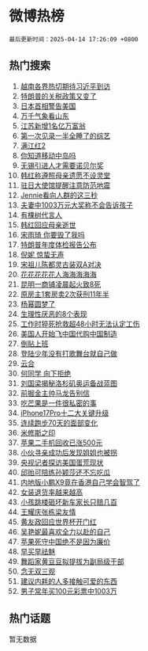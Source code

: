 # 微博热榜

`最后更新时间：2025-04-14 17:26:09 +0800`

## 热门搜索

1. [越南各界热切期待习近平到访](https://m.weibo.cn/search?containerid=100103type%3D1%26t%3D10%26q%3D%23%E8%B6%8A%E5%8D%97%E5%90%84%E7%95%8C%E7%83%AD%E5%88%87%E6%9C%9F%E5%BE%85%E4%B9%A0%E8%BF%91%E5%B9%B3%E5%88%B0%E8%AE%BF%23&stream_entry_id=51&isnewpage=1&extparam=seat%3D1%26filter_type%3Drealtimehot%26stream_entry_id%3D51%26c_type%3D51%26cate%3D10103%26q%3D%2523%25E8%25B6%258A%25E5%258D%2597%25E5%2590%2584%25E7%2595%258C%25E7%2583%25AD%25E5%2588%2587%25E6%259C%259F%25E5%25BE%2585%25E4%25B9%25A0%25E8%25BF%2591%25E5%25B9%25B3%25E5%2588%25B0%25E8%25AE%25BF%2523%26pos%3D0%26dgr%3D0%26display_time%3D1744622768%26pre_seqid%3D174462276831003242886155)
1. [特朗普的关税政策又变了](https://m.weibo.cn/search?containerid=100103type%3D1%26t%3D10%26q%3D%23%E7%89%B9%E6%9C%97%E6%99%AE%E7%9A%84%E5%85%B3%E7%A8%8E%E6%94%BF%E7%AD%96%E5%8F%88%E5%8F%98%E4%BA%86%23&stream_entry_id=31&isnewpage=1&extparam=seat%3D1%26stream_entry_id%3D31%26flag%3D2%26band_rank%3D1%26filter_type%3Drealtimehot%26lcate%3D5001%26c_type%3D31%26realpos%3D1%26cate%3D5001%26pos%3D0%26q%3D%2523%25E7%2589%25B9%25E6%259C%2597%25E6%2599%25AE%25E7%259A%2584%25E5%2585%25B3%25E7%25A8%258E%25E6%2594%25BF%25E7%25AD%2596%25E5%258F%2588%25E5%258F%2598%25E4%25BA%2586%2523%26dgr%3D0%26display_time%3D1744622768%26pre_seqid%3D174462276831003242886155)
1. [日本首相警告美国](https://m.weibo.cn/search?containerid=100103type%3D1%26t%3D10%26q%3D%23%E6%97%A5%E6%9C%AC%E9%A6%96%E7%9B%B8%E8%AD%A6%E5%91%8A%E7%BE%8E%E5%9B%BD%23&stream_entry_id=31&isnewpage=1&extparam=seat%3D1%26stream_entry_id%3D31%26flag%3D1%26band_rank%3D2%26filter_type%3Drealtimehot%26lcate%3D5001%26c_type%3D31%26realpos%3D2%26cate%3D5001%26pos%3D1%26q%3D%2523%25E6%2597%25A5%25E6%259C%25AC%25E9%25A6%2596%25E7%259B%25B8%25E8%25AD%25A6%25E5%2591%258A%25E7%25BE%258E%25E5%259B%25BD%2523%26dgr%3D0%26display_time%3D1744622768%26pre_seqid%3D174462276831003242886155)
1. [万千气象看山东](https://m.weibo.cn/search?containerid=100103type%3D1%26t%3D10%26q%3D%23%E4%B8%87%E5%8D%83%E6%B0%94%E8%B1%A1%E7%9C%8B%E5%B1%B1%E4%B8%9C%23&stream_entry_id=31&isnewpage=1&extparam=seat%3D1%26stream_entry_id%3D31%26flag%3D0%26band_rank%3D3%26filter_type%3Drealtimehot%26lcate%3D5001%26c_type%3D31%26realpos%3D3%26cate%3D5001%26pos%3D2%26q%3D%2523%25E4%25B8%2587%25E5%258D%2583%25E6%25B0%2594%25E8%25B1%25A1%25E7%259C%258B%25E5%25B1%25B1%25E4%25B8%259C%2523%26dgr%3D0%26display_time%3D1744622768%26pre_seqid%3D174462276831003242886155)
1. [江苏新增1名亿万富翁](https://m.weibo.cn/search?containerid=100103type%3D1%26t%3D10%26q%3D%23%E6%B1%9F%E8%8B%8F%E6%96%B0%E5%A2%9E1%E5%90%8D%E4%BA%BF%E4%B8%87%E5%AF%8C%E7%BF%81%23&stream_entry_id=31&isnewpage=1&extparam=seat%3D1%26stream_entry_id%3D31%26flag%3D1%26band_rank%3D4%26filter_type%3Drealtimehot%26lcate%3D5001%26c_type%3D31%26realpos%3D4%26cate%3D5001%26pos%3D3%26q%3D%2523%25E6%25B1%259F%25E8%258B%258F%25E6%2596%25B0%25E5%25A2%259E1%25E5%2590%258D%25E4%25BA%25BF%25E4%25B8%2587%25E5%25AF%258C%25E7%25BF%2581%2523%26dgr%3D0%26display_time%3D1744622768%26pre_seqid%3D174462276831003242886155)
1. [第一次见录一半全睡了的综艺](https://m.weibo.cn/search?containerid=100103type%3D1%26t%3D10%26q%3D%E7%AC%AC%E4%B8%80%E6%AC%A1%E8%A7%81%E5%BD%95%E4%B8%80%E5%8D%8A%E5%85%A8%E7%9D%A1%E4%BA%86%E7%9A%84%E7%BB%BC%E8%89%BA&stream_entry_id=31&isnewpage=1&extparam=seat%3D1%26stream_entry_id%3D31%26flag%3D1%26band_rank%3D5%26filter_type%3Drealtimehot%26lcate%3D5001%26c_type%3D31%26realpos%3D5%26cate%3D5001%26pos%3D4%26q%3D%25E7%25AC%25AC%25E4%25B8%2580%25E6%25AC%25A1%25E8%25A7%2581%25E5%25BD%2595%25E4%25B8%2580%25E5%258D%258A%25E5%2585%25A8%25E7%259D%25A1%25E4%25BA%2586%25E7%259A%2584%25E7%25BB%25BC%25E8%2589%25BA%26dgr%3D0%26display_time%3D1744622768%26pre_seqid%3D174462276831003242886155)
1. [满江红2](https://m.weibo.cn/search?containerid=100103type%3D1%26t%3D10%26q%3D%E6%BB%A1%E6%B1%9F%E7%BA%A22&stream_entry_id=31&isnewpage=1&extparam=seat%3D1%26stream_entry_id%3D31%26flag%3D1%26band_rank%3D6%26filter_type%3Drealtimehot%26lcate%3D5001%26c_type%3D31%26realpos%3D6%26cate%3D5001%26pos%3D5%26q%3D%25E6%25BB%25A1%25E6%25B1%259F%25E7%25BA%25A22%26dgr%3D0%26display_time%3D1744622768%26pre_seqid%3D174462276831003242886155)
1. [你知道移动中岛吗](https://m.weibo.cn/search?containerid=100103type%3D1%26t%3D10%26q%3D%23%E4%BD%A0%E7%9F%A5%E9%81%93%E7%A7%BB%E5%8A%A8%E4%B8%AD%E5%B2%9B%E5%90%97%23&stream_entry_id=31&isnewpage=1&extparam=seat%3D1%26adid%3D282502%26stream_entry_id%3D31%26band_rank%3D7%26filter_type%3Drealtimehot%26lcate%3D5001%26c_type%3D31%26is_ad_pos%3D1%26q%3D%2523%25E4%25BD%25A0%25E7%259F%25A5%25E9%2581%2593%25E7%25A7%25BB%25E5%258A%25A8%25E4%25B8%25AD%25E5%25B2%259B%25E5%2590%2597%2523%26pos%3D6%26cate%3D5001%26dgr%3D0%26display_time%3D1744622768%26pre_seqid%3D174462276831003242886155)
1. [无锡引进人才需要诺贝尔奖](https://m.weibo.cn/search?containerid=100103type%3D1%26t%3D10%26q%3D%23%E6%97%A0%E9%94%A1%E5%BC%95%E8%BF%9B%E4%BA%BA%E6%89%8D%E9%9C%80%E8%A6%81%E8%AF%BA%E8%B4%9D%E5%B0%94%E5%A5%96%23&stream_entry_id=31&isnewpage=1&extparam=seat%3D1%26stream_entry_id%3D31%26flag%3D1%26band_rank%3D7%26filter_type%3Drealtimehot%26lcate%3D5001%26c_type%3D31%26realpos%3D7%26cate%3D5001%26pos%3D7%26q%3D%2523%25E6%2597%25A0%25E9%2594%25A1%25E5%25BC%2595%25E8%25BF%259B%25E4%25BA%25BA%25E6%2589%258D%25E9%259C%2580%25E8%25A6%2581%25E8%25AF%25BA%25E8%25B4%259D%25E5%25B0%2594%25E5%25A5%2596%2523%26dgr%3D0%26display_time%3D1744622768%26pre_seqid%3D174462276831003242886155)
1. [韩红称遵照母亲遗愿不设灵堂](https://m.weibo.cn/search?containerid=100103type%3D1%26t%3D10%26q%3D%23%E9%9F%A9%E7%BA%A2%E7%A7%B0%E9%81%B5%E7%85%A7%E6%AF%8D%E4%BA%B2%E9%81%97%E6%84%BF%E4%B8%8D%E8%AE%BE%E7%81%B5%E5%A0%82%23&stream_entry_id=31&isnewpage=1&extparam=seat%3D1%26stream_entry_id%3D31%26flag%3D1%26band_rank%3D8%26filter_type%3Drealtimehot%26lcate%3D5001%26c_type%3D31%26realpos%3D8%26cate%3D5001%26pos%3D8%26q%3D%2523%25E9%259F%25A9%25E7%25BA%25A2%25E7%25A7%25B0%25E9%2581%25B5%25E7%2585%25A7%25E6%25AF%258D%25E4%25BA%25B2%25E9%2581%2597%25E6%2584%25BF%25E4%25B8%258D%25E8%25AE%25BE%25E7%2581%25B5%25E5%25A0%2582%2523%26dgr%3D0%26display_time%3D1744622768%26pre_seqid%3D174462276831003242886155)
1. [驻日大使馆提醒注意防范地震](https://m.weibo.cn/search?containerid=100103type%3D1%26t%3D10%26q%3D%23%E9%A9%BB%E6%97%A5%E5%A4%A7%E4%BD%BF%E9%A6%86%E6%8F%90%E9%86%92%E6%B3%A8%E6%84%8F%E9%98%B2%E8%8C%83%E5%9C%B0%E9%9C%87%23&stream_entry_id=31&isnewpage=1&extparam=seat%3D1%26stream_entry_id%3D31%26flag%3D0%26band_rank%3D9%26filter_type%3Drealtimehot%26lcate%3D5001%26c_type%3D31%26realpos%3D9%26cate%3D5001%26pos%3D9%26q%3D%2523%25E9%25A9%25BB%25E6%2597%25A5%25E5%25A4%25A7%25E4%25BD%25BF%25E9%25A6%2586%25E6%258F%2590%25E9%2586%2592%25E6%25B3%25A8%25E6%2584%258F%25E9%2598%25B2%25E8%258C%2583%25E5%259C%25B0%25E9%259C%2587%2523%26dgr%3D0%26display_time%3D1744622768%26pre_seqid%3D174462276831003242886155)
1. [Jennie看向人群的这三秒](https://m.weibo.cn/search?containerid=100103type%3D1%26t%3D10%26q%3DJennie%E7%9C%8B%E5%90%91%E4%BA%BA%E7%BE%A4%E7%9A%84%E8%BF%99%E4%B8%89%E7%A7%92&stream_entry_id=31&isnewpage=1&extparam=seat%3D1%26stream_entry_id%3D31%26flag%3D0%26band_rank%3D10%26filter_type%3Drealtimehot%26lcate%3D5001%26c_type%3D31%26realpos%3D10%26cate%3D5001%26pos%3D10%26q%3DJennie%25E7%259C%258B%25E5%2590%2591%25E4%25BA%25BA%25E7%25BE%25A4%25E7%259A%2584%25E8%25BF%2599%25E4%25B8%2589%25E7%25A7%2592%26dgr%3D0%26display_time%3D1744622768%26pre_seqid%3D174462276831003242886155)
1. [夫妻中1003万元大奖称不会告诉孩子](https://m.weibo.cn/search?containerid=100103type%3D1%26t%3D10%26q%3D%23%E5%A4%AB%E5%A6%BB%E4%B8%AD1003%E4%B8%87%E5%85%83%E5%A4%A7%E5%A5%96%E7%A7%B0%E4%B8%8D%E4%BC%9A%E5%91%8A%E8%AF%89%E5%AD%A9%E5%AD%90%23&stream_entry_id=31&isnewpage=1&extparam=seat%3D1%26stream_entry_id%3D31%26flag%3D1%26band_rank%3D11%26filter_type%3Drealtimehot%26lcate%3D5001%26c_type%3D31%26realpos%3D11%26cate%3D5001%26pos%3D11%26q%3D%2523%25E5%25A4%25AB%25E5%25A6%25BB%25E4%25B8%25AD1003%25E4%25B8%2587%25E5%2585%2583%25E5%25A4%25A7%25E5%25A5%2596%25E7%25A7%25B0%25E4%25B8%258D%25E4%25BC%259A%25E5%2591%258A%25E8%25AF%2589%25E5%25AD%25A9%25E5%25AD%2590%2523%26dgr%3D0%26display_time%3D1744622768%26pre_seqid%3D174462276831003242886155)
1. [有棵树代言人](https://m.weibo.cn/search?containerid=100103type%3D1%26t%3D10%26q%3D%E6%9C%89%E6%A3%B5%E6%A0%91%E4%BB%A3%E8%A8%80%E4%BA%BA&stream_entry_id=31&isnewpage=1&extparam=seat%3D1%26stream_entry_id%3D31%26flag%3D0%26band_rank%3D12%26filter_type%3Drealtimehot%26lcate%3D5001%26c_type%3D31%26realpos%3D12%26cate%3D5001%26pos%3D12%26q%3D%25E6%259C%2589%25E6%25A3%25B5%25E6%25A0%2591%25E4%25BB%25A3%25E8%25A8%2580%25E4%25BA%25BA%26dgr%3D0%26display_time%3D1744622768%26pre_seqid%3D174462276831003242886155)
1. [韩红回应母亲逝世](https://m.weibo.cn/search?containerid=100103type%3D1%26t%3D10%26q%3D%23%E9%9F%A9%E7%BA%A2%E5%9B%9E%E5%BA%94%E6%AF%8D%E4%BA%B2%E9%80%9D%E4%B8%96%23&stream_entry_id=31&isnewpage=1&extparam=seat%3D1%26stream_entry_id%3D31%26flag%3D1%26band_rank%3D13%26filter_type%3Drealtimehot%26lcate%3D5001%26c_type%3D31%26realpos%3D13%26cate%3D5001%26pos%3D13%26q%3D%2523%25E9%259F%25A9%25E7%25BA%25A2%25E5%259B%259E%25E5%25BA%2594%25E6%25AF%258D%25E4%25BA%25B2%25E9%2580%259D%25E4%25B8%2596%2523%26dgr%3D0%26display_time%3D1744622768%26pre_seqid%3D174462276831003242886155)
1. [宋雨琦 你要毁了我吗](https://m.weibo.cn/search?containerid=100103type%3D1%26t%3D10%26q%3D%E5%AE%8B%E9%9B%A8%E7%90%A6+%E4%BD%A0%E8%A6%81%E6%AF%81%E4%BA%86%E6%88%91%E5%90%97&stream_entry_id=31&isnewpage=1&extparam=seat%3D1%26stream_entry_id%3D31%26flag%3D0%26band_rank%3D14%26filter_type%3Drealtimehot%26lcate%3D5001%26c_type%3D31%26realpos%3D14%26cate%3D5001%26pos%3D14%26q%3D%25E5%25AE%258B%25E9%259B%25A8%25E7%2590%25A6%2520%25E4%25BD%25A0%25E8%25A6%2581%25E6%25AF%2581%25E4%25BA%2586%25E6%2588%2591%25E5%2590%2597%26dgr%3D0%26display_time%3D1744622768%26pre_seqid%3D174462276831003242886155)
1. [特朗普年度体检报告公布](https://m.weibo.cn/search?containerid=100103type%3D1%26t%3D10%26q%3D%23%E7%89%B9%E6%9C%97%E6%99%AE%E5%B9%B4%E5%BA%A6%E4%BD%93%E6%A3%80%E6%8A%A5%E5%91%8A%E5%85%AC%E5%B8%83%23&stream_entry_id=31&isnewpage=1&extparam=seat%3D1%26stream_entry_id%3D31%26flag%3D1%26band_rank%3D15%26filter_type%3Drealtimehot%26lcate%3D5001%26c_type%3D31%26realpos%3D15%26cate%3D5001%26pos%3D15%26q%3D%2523%25E7%2589%25B9%25E6%259C%2597%25E6%2599%25AE%25E5%25B9%25B4%25E5%25BA%25A6%25E4%25BD%2593%25E6%25A3%2580%25E6%258A%25A5%25E5%2591%258A%25E5%2585%25AC%25E5%25B8%2583%2523%26dgr%3D0%26display_time%3D1744622768%26pre_seqid%3D174462276831003242886155)
1. [倪妮 惊蛰无声](https://m.weibo.cn/search?containerid=100103type%3D1%26t%3D10%26q%3D%E5%80%AA%E5%A6%AE+%E6%83%8A%E8%9B%B0%E6%97%A0%E5%A3%B0&stream_entry_id=31&isnewpage=1&extparam=seat%3D1%26stream_entry_id%3D31%26flag%3D0%26band_rank%3D16%26filter_type%3Drealtimehot%26lcate%3D5001%26c_type%3D31%26realpos%3D16%26cate%3D5001%26pos%3D16%26q%3D%25E5%2580%25AA%25E5%25A6%25AE%2520%25E6%2583%258A%25E8%259B%25B0%25E6%2597%25A0%25E5%25A3%25B0%26dgr%3D0%26display_time%3D1744622768%26pre_seqid%3D174462276831003242886155)
1. [宋祖儿陈都灵古装双A对决](https://m.weibo.cn/search?containerid=100103type%3D1%26t%3D10%26q%3D%E5%AE%8B%E7%A5%96%E5%84%BF%E9%99%88%E9%83%BD%E7%81%B5%E5%8F%A4%E8%A3%85%E5%8F%8CA%E5%AF%B9%E5%86%B3&stream_entry_id=31&isnewpage=1&extparam=seat%3D1%26stream_entry_id%3D31%26flag%3D0%26band_rank%3D17%26filter_type%3Drealtimehot%26lcate%3D5001%26c_type%3D31%26realpos%3D17%26cate%3D5001%26pos%3D17%26q%3D%25E5%25AE%258B%25E7%25A5%2596%25E5%2584%25BF%25E9%2599%2588%25E9%2583%25BD%25E7%2581%25B5%25E5%258F%25A4%25E8%25A3%2585%25E5%258F%258CA%25E5%25AF%25B9%25E5%2586%25B3%26dgr%3D0%26display_time%3D1744622768%26pre_seqid%3D174462276831003242886155)
1. [花花花花花人海海海海海](https://m.weibo.cn/search?containerid=100103type%3D1%26t%3D10%26q%3D%23%E8%8A%B1%E8%8A%B1%E8%8A%B1%E8%8A%B1%E8%8A%B1%E4%BA%BA%E6%B5%B7%E6%B5%B7%E6%B5%B7%E6%B5%B7%E6%B5%B7%23&stream_entry_id=31&isnewpage=1&extparam=seat%3D1%26stream_entry_id%3D31%26flag%3D1%26band_rank%3D18%26filter_type%3Drealtimehot%26lcate%3D5001%26c_type%3D31%26realpos%3D18%26cate%3D5001%26pos%3D18%26q%3D%2523%25E8%258A%25B1%25E8%258A%25B1%25E8%258A%25B1%25E8%258A%25B1%25E8%258A%25B1%25E4%25BA%25BA%25E6%25B5%25B7%25E6%25B5%25B7%25E6%25B5%25B7%25E6%25B5%25B7%25E6%25B5%25B7%2523%26dgr%3D0%26display_time%3D1744622768%26pre_seqid%3D174462276831003242886155)
1. [昆明一商铺凌晨起火致8死](https://m.weibo.cn/search?containerid=100103type%3D1%26t%3D10%26q%3D%23%E6%98%86%E6%98%8E%E4%B8%80%E5%95%86%E9%93%BA%E5%87%8C%E6%99%A8%E8%B5%B7%E7%81%AB%E8%87%B48%E6%AD%BB%23&stream_entry_id=31&isnewpage=1&extparam=seat%3D1%26stream_entry_id%3D31%26flag%3D1%26band_rank%3D19%26filter_type%3Drealtimehot%26lcate%3D5001%26c_type%3D31%26realpos%3D19%26cate%3D5001%26pos%3D19%26q%3D%2523%25E6%2598%2586%25E6%2598%258E%25E4%25B8%2580%25E5%2595%2586%25E9%2593%25BA%25E5%2587%258C%25E6%2599%25A8%25E8%25B5%25B7%25E7%2581%25AB%25E8%2587%25B48%25E6%25AD%25BB%2523%26dgr%3D0%26display_time%3D1744622768%26pre_seqid%3D174462276831003242886155)
1. [原房主1套房卖2次获刑11年半](https://m.weibo.cn/search?containerid=100103type%3D1%26t%3D10%26q%3D%23%E5%8E%9F%E6%88%BF%E4%B8%BB1%E5%A5%97%E6%88%BF%E5%8D%962%E6%AC%A1%E8%8E%B7%E5%88%9111%E5%B9%B4%E5%8D%8A%23&stream_entry_id=31&isnewpage=1&extparam=seat%3D1%26stream_entry_id%3D31%26flag%3D1%26band_rank%3D20%26filter_type%3Drealtimehot%26lcate%3D5001%26c_type%3D31%26realpos%3D20%26cate%3D5001%26pos%3D20%26q%3D%2523%25E5%258E%259F%25E6%2588%25BF%25E4%25B8%25BB1%25E5%25A5%2597%25E6%2588%25BF%25E5%258D%25962%25E6%25AC%25A1%25E8%258E%25B7%25E5%2588%259111%25E5%25B9%25B4%25E5%258D%258A%2523%26dgr%3D0%26display_time%3D1744622768%26pre_seqid%3D174462276831003242886155)
1. [杨幂圆梦了](https://m.weibo.cn/search?containerid=100103type%3D1%26t%3D10%26q%3D%23%E6%9D%A8%E5%B9%82%E5%9C%86%E6%A2%A6%E4%BA%86%23&stream_entry_id=31&isnewpage=1&extparam=seat%3D1%26stream_entry_id%3D31%26flag%3D2%26band_rank%3D21%26filter_type%3Drealtimehot%26lcate%3D5001%26c_type%3D31%26realpos%3D21%26cate%3D5001%26pos%3D21%26q%3D%2523%25E6%259D%25A8%25E5%25B9%2582%25E5%259C%2586%25E6%25A2%25A6%25E4%25BA%2586%2523%26dgr%3D0%26display_time%3D1744622768%26pre_seqid%3D174462276831003242886155)
1. [生理性厌恶的8个表现](https://m.weibo.cn/search?containerid=100103type%3D1%26t%3D10%26q%3D%23%E7%94%9F%E7%90%86%E6%80%A7%E5%8E%8C%E6%81%B6%E7%9A%848%E4%B8%AA%E8%A1%A8%E7%8E%B0%23&stream_entry_id=31&isnewpage=1&extparam=seat%3D1%26stream_entry_id%3D31%26flag%3D1%26band_rank%3D22%26filter_type%3Drealtimehot%26lcate%3D5001%26c_type%3D31%26realpos%3D22%26cate%3D5001%26pos%3D22%26q%3D%2523%25E7%2594%259F%25E7%2590%2586%25E6%2580%25A7%25E5%258E%258C%25E6%2581%25B6%25E7%259A%25848%25E4%25B8%25AA%25E8%25A1%25A8%25E7%258E%25B0%2523%26dgr%3D0%26display_time%3D1744622768%26pre_seqid%3D174462276831003242886155)
1. [工作时猝死抢救超48小时无法认定工伤](https://m.weibo.cn/search?containerid=100103type%3D1%26t%3D10%26q%3D%23%E5%B7%A5%E4%BD%9C%E6%97%B6%E7%8C%9D%E6%AD%BB%E6%8A%A2%E6%95%91%E8%B6%8548%E5%B0%8F%E6%97%B6%E6%97%A0%E6%B3%95%E8%AE%A4%E5%AE%9A%E5%B7%A5%E4%BC%A4%23&stream_entry_id=31&isnewpage=1&extparam=seat%3D1%26stream_entry_id%3D31%26flag%3D0%26band_rank%3D23%26filter_type%3Drealtimehot%26lcate%3D5001%26c_type%3D31%26realpos%3D23%26cate%3D5001%26pos%3D23%26q%3D%2523%25E5%25B7%25A5%25E4%25BD%259C%25E6%2597%25B6%25E7%258C%259D%25E6%25AD%25BB%25E6%258A%25A2%25E6%2595%2591%25E8%25B6%258548%25E5%25B0%258F%25E6%2597%25B6%25E6%2597%25A0%25E6%25B3%2595%25E8%25AE%25A4%25E5%25AE%259A%25E5%25B7%25A5%25E4%25BC%25A4%2523%26dgr%3D0%26display_time%3D1744622768%26pre_seqid%3D174462276831003242886155)
1. [美国人开始飞中国代购中国制造](https://m.weibo.cn/search?containerid=100103type%3D1%26t%3D10%26q%3D%23%E7%BE%8E%E5%9B%BD%E4%BA%BA%E5%BC%80%E5%A7%8B%E9%A3%9E%E4%B8%AD%E5%9B%BD%E4%BB%A3%E8%B4%AD%E4%B8%AD%E5%9B%BD%E5%88%B6%E9%80%A0%23&stream_entry_id=31&isnewpage=1&extparam=seat%3D1%26stream_entry_id%3D31%26flag%3D0%26band_rank%3D24%26filter_type%3Drealtimehot%26lcate%3D5001%26c_type%3D31%26realpos%3D24%26cate%3D5001%26pos%3D24%26q%3D%2523%25E7%25BE%258E%25E5%259B%25BD%25E4%25BA%25BA%25E5%25BC%2580%25E5%25A7%258B%25E9%25A3%259E%25E4%25B8%25AD%25E5%259B%25BD%25E4%25BB%25A3%25E8%25B4%25AD%25E4%25B8%25AD%25E5%259B%25BD%25E5%2588%25B6%25E9%2580%25A0%2523%26dgr%3D0%26display_time%3D1744622768%26pre_seqid%3D174462276831003242886155)
1. [倒贴上班](https://m.weibo.cn/search?containerid=100103type%3D1%26t%3D10%26q%3D%E5%80%92%E8%B4%B4%E4%B8%8A%E7%8F%AD&stream_entry_id=31&isnewpage=1&extparam=seat%3D1%26stream_entry_id%3D31%26flag%3D0%26band_rank%3D25%26filter_type%3Drealtimehot%26lcate%3D5001%26c_type%3D31%26realpos%3D25%26cate%3D5001%26pos%3D25%26q%3D%25E5%2580%2592%25E8%25B4%25B4%25E4%25B8%258A%25E7%258F%25AD%26dgr%3D0%26display_time%3D1744622768%26pre_seqid%3D174462276831003242886155)
1. [登陆少年没有打歌舞台就自己做](https://m.weibo.cn/search?containerid=100103type%3D1%26t%3D10%26q%3D%E7%99%BB%E9%99%86%E5%B0%91%E5%B9%B4%E6%B2%A1%E6%9C%89%E6%89%93%E6%AD%8C%E8%88%9E%E5%8F%B0%E5%B0%B1%E8%87%AA%E5%B7%B1%E5%81%9A&stream_entry_id=31&isnewpage=1&extparam=seat%3D1%26stream_entry_id%3D31%26flag%3D1%26band_rank%3D26%26filter_type%3Drealtimehot%26lcate%3D5001%26c_type%3D31%26realpos%3D26%26cate%3D5001%26pos%3D26%26q%3D%25E7%2599%25BB%25E9%2599%2586%25E5%25B0%2591%25E5%25B9%25B4%25E6%25B2%25A1%25E6%259C%2589%25E6%2589%2593%25E6%25AD%258C%25E8%2588%259E%25E5%258F%25B0%25E5%25B0%25B1%25E8%2587%25AA%25E5%25B7%25B1%25E5%2581%259A%26dgr%3D0%26display_time%3D1744622768%26pre_seqid%3D174462276831003242886155)
1. [云合](https://m.weibo.cn/search?containerid=100103type%3D1%26t%3D10%26q%3D%E4%BA%91%E5%90%88&stream_entry_id=31&isnewpage=1&extparam=seat%3D1%26stream_entry_id%3D31%26flag%3D1%26band_rank%3D27%26filter_type%3Drealtimehot%26lcate%3D5001%26c_type%3D31%26realpos%3D27%26cate%3D5001%26pos%3D27%26q%3D%25E4%25BA%2591%25E5%2590%2588%26dgr%3D0%26display_time%3D1744622768%26pre_seqid%3D174462276831003242886155)
1. [何同学 向下拒绝](https://m.weibo.cn/search?containerid=100103type%3D1%26t%3D10%26q%3D%E4%BD%95%E5%90%8C%E5%AD%A6+%E5%90%91%E4%B8%8B%E6%8B%92%E7%BB%9D&stream_entry_id=31&isnewpage=1&extparam=seat%3D1%26stream_entry_id%3D31%26flag%3D0%26band_rank%3D28%26filter_type%3Drealtimehot%26lcate%3D5001%26c_type%3D31%26realpos%3D28%26cate%3D5001%26pos%3D28%26q%3D%25E4%25BD%2595%25E5%2590%258C%25E5%25AD%25A6%2520%25E5%2590%2591%25E4%25B8%258B%25E6%258B%2592%25E7%25BB%259D%26dgr%3D0%26display_time%3D1744622768%26pre_seqid%3D174462276831003242886155)
1. [刘国梁揭秘洛杉矶奥运备战蓝图](https://m.weibo.cn/search?containerid=100103type%3D1%26t%3D10%26q%3D%23%E5%88%98%E5%9B%BD%E6%A2%81%E6%8F%AD%E7%A7%98%E6%B4%9B%E6%9D%89%E7%9F%B6%E5%A5%A5%E8%BF%90%E5%A4%87%E6%88%98%E8%93%9D%E5%9B%BE%23&stream_entry_id=31&isnewpage=1&extparam=seat%3D1%26stream_entry_id%3D31%26flag%3D1%26band_rank%3D29%26filter_type%3Drealtimehot%26lcate%3D5001%26c_type%3D31%26realpos%3D29%26cate%3D5001%26pos%3D29%26q%3D%2523%25E5%2588%2598%25E5%259B%25BD%25E6%25A2%2581%25E6%258F%25AD%25E7%25A7%2598%25E6%25B4%259B%25E6%259D%2589%25E7%259F%25B6%25E5%25A5%25A5%25E8%25BF%2590%25E5%25A4%2587%25E6%2588%2598%25E8%2593%259D%25E5%259B%25BE%2523%26dgr%3D0%26display_time%3D1744622768%26pre_seqid%3D174462276831003242886155)
1. [前掘金主帅马龙告别信](https://m.weibo.cn/search?containerid=100103type%3D1%26t%3D10%26q%3D%23%E5%89%8D%E6%8E%98%E9%87%91%E4%B8%BB%E5%B8%85%E9%A9%AC%E9%BE%99%E5%91%8A%E5%88%AB%E4%BF%A1%23&stream_entry_id=31&isnewpage=1&extparam=seat%3D1%26stream_entry_id%3D31%26flag%3D0%26band_rank%3D30%26filter_type%3Drealtimehot%26lcate%3D5001%26c_type%3D31%26realpos%3D30%26cate%3D5001%26pos%3D30%26q%3D%2523%25E5%2589%258D%25E6%258E%2598%25E9%2587%2591%25E4%25B8%25BB%25E5%25B8%2585%25E9%25A9%25AC%25E9%25BE%2599%25E5%2591%258A%25E5%2588%25AB%25E4%25BF%25A1%2523%26dgr%3D0%26display_time%3D1744622768%26pre_seqid%3D174462276831003242886155)
1. [吃芒果是一件很私密的事](https://m.weibo.cn/search?containerid=100103type%3D1%26t%3D10%26q%3D%E5%90%83%E8%8A%92%E6%9E%9C%E6%98%AF%E4%B8%80%E4%BB%B6%E5%BE%88%E7%A7%81%E5%AF%86%E7%9A%84%E4%BA%8B&stream_entry_id=31&isnewpage=1&extparam=seat%3D1%26stream_entry_id%3D31%26flag%3D0%26band_rank%3D31%26filter_type%3Drealtimehot%26lcate%3D5001%26c_type%3D31%26realpos%3D31%26cate%3D5001%26pos%3D31%26q%3D%25E5%2590%2583%25E8%258A%2592%25E6%259E%259C%25E6%2598%25AF%25E4%25B8%2580%25E4%25BB%25B6%25E5%25BE%2588%25E7%25A7%2581%25E5%25AF%2586%25E7%259A%2584%25E4%25BA%258B%26dgr%3D0%26display_time%3D1744622768%26pre_seqid%3D174462276831003242886155)
1. [iPhone17Pro十二大关键升级](https://m.weibo.cn/search?containerid=100103type%3D1%26t%3D10%26q%3D%23iPhone17Pro%E5%8D%81%E4%BA%8C%E5%A4%A7%E5%85%B3%E9%94%AE%E5%8D%87%E7%BA%A7%23&stream_entry_id=31&isnewpage=1&extparam=seat%3D1%26stream_entry_id%3D31%26flag%3D1%26band_rank%3D32%26filter_type%3Drealtimehot%26lcate%3D5001%26c_type%3D31%26realpos%3D32%26cate%3D5001%26pos%3D32%26q%3D%2523iPhone17Pro%25E5%258D%2581%25E4%25BA%258C%25E5%25A4%25A7%25E5%2585%25B3%25E9%2594%25AE%25E5%258D%2587%25E7%25BA%25A7%2523%26dgr%3D0%26display_time%3D1744622768%26pre_seqid%3D174462276831003242886155)
1. [连续跑步70天的面部变化](https://m.weibo.cn/search?containerid=100103type%3D1%26t%3D10%26q%3D%E8%BF%9E%E7%BB%AD%E8%B7%91%E6%AD%A570%E5%A4%A9%E7%9A%84%E9%9D%A2%E9%83%A8%E5%8F%98%E5%8C%96&stream_entry_id=31&isnewpage=1&extparam=seat%3D1%26stream_entry_id%3D31%26flag%3D1%26band_rank%3D33%26filter_type%3Drealtimehot%26lcate%3D5001%26c_type%3D31%26realpos%3D33%26cate%3D5001%26pos%3D33%26q%3D%25E8%25BF%259E%25E7%25BB%25AD%25E8%25B7%2591%25E6%25AD%25A570%25E5%25A4%25A9%25E7%259A%2584%25E9%259D%25A2%25E9%2583%25A8%25E5%258F%2598%25E5%258C%2596%26dgr%3D0%26display_time%3D1744622768%26pre_seqid%3D174462276831003242886155)
1. [米修斯之印](https://m.weibo.cn/search?containerid=100103type%3D1%26t%3D10%26q%3D%E7%B1%B3%E4%BF%AE%E6%96%AF%E4%B9%8B%E5%8D%B0&stream_entry_id=31&isnewpage=1&extparam=seat%3D1%26stream_entry_id%3D31%26flag%3D1%26band_rank%3D34%26filter_type%3Drealtimehot%26lcate%3D5001%26c_type%3D31%26realpos%3D34%26cate%3D5001%26pos%3D34%26q%3D%25E7%25B1%25B3%25E4%25BF%25AE%25E6%2596%25AF%25E4%25B9%258B%25E5%258D%25B0%26dgr%3D0%26display_time%3D1744622768%26pre_seqid%3D174462276831003242886155)
1. [苹果二手机回收已涨500元](https://m.weibo.cn/search?containerid=100103type%3D1%26t%3D10%26q%3D%23%E8%8B%B9%E6%9E%9C%E4%BA%8C%E6%89%8B%E6%9C%BA%E5%9B%9E%E6%94%B6%E5%B7%B2%E6%B6%A8500%E5%85%83%23&stream_entry_id=31&isnewpage=1&extparam=seat%3D1%26stream_entry_id%3D31%26flag%3D1%26band_rank%3D35%26filter_type%3Drealtimehot%26lcate%3D5001%26c_type%3D31%26realpos%3D35%26cate%3D5001%26pos%3D35%26q%3D%2523%25E8%258B%25B9%25E6%259E%259C%25E4%25BA%258C%25E6%2589%258B%25E6%259C%25BA%25E5%259B%259E%25E6%2594%25B6%25E5%25B7%25B2%25E6%25B6%25A8500%25E5%2585%2583%2523%26dgr%3D0%26display_time%3D1744622768%26pre_seqid%3D174462276831003242886155)
1. [小伙寻亲成功后发现姐姐也被拐](https://m.weibo.cn/search?containerid=100103type%3D1%26t%3D10%26q%3D%23%E5%B0%8F%E4%BC%99%E5%AF%BB%E4%BA%B2%E6%88%90%E5%8A%9F%E5%90%8E%E5%8F%91%E7%8E%B0%E5%A7%90%E5%A7%90%E4%B9%9F%E8%A2%AB%E6%8B%90%23&stream_entry_id=31&isnewpage=1&extparam=seat%3D1%26stream_entry_id%3D31%26flag%3D1%26band_rank%3D36%26filter_type%3Drealtimehot%26lcate%3D5001%26c_type%3D31%26realpos%3D36%26cate%3D5001%26pos%3D36%26q%3D%2523%25E5%25B0%258F%25E4%25BC%2599%25E5%25AF%25BB%25E4%25BA%25B2%25E6%2588%2590%25E5%258A%259F%25E5%2590%258E%25E5%258F%2591%25E7%258E%25B0%25E5%25A7%2590%25E5%25A7%2590%25E4%25B9%259F%25E8%25A2%25AB%25E6%258B%2590%2523%26dgr%3D0%26display_time%3D1744622768%26pre_seqid%3D174462276831003242886155)
1. [央视记者探访美国蛋荒现状](https://m.weibo.cn/search?containerid=100103type%3D1%26t%3D10%26q%3D%23%E5%A4%AE%E8%A7%86%E8%AE%B0%E8%80%85%E6%8E%A2%E8%AE%BF%E7%BE%8E%E5%9B%BD%E8%9B%8B%E8%8D%92%E7%8E%B0%E7%8A%B6%23&stream_entry_id=31&isnewpage=1&extparam=seat%3D1%26stream_entry_id%3D31%26flag%3D1%26band_rank%3D37%26filter_type%3Drealtimehot%26lcate%3D5001%26c_type%3D31%26realpos%3D37%26cate%3D5001%26pos%3D37%26q%3D%2523%25E5%25A4%25AE%25E8%25A7%2586%25E8%25AE%25B0%25E8%2580%2585%25E6%258E%25A2%25E8%25AE%25BF%25E7%25BE%258E%25E5%259B%25BD%25E8%259B%258B%25E8%258D%2592%25E7%258E%25B0%25E7%258A%25B6%2523%26dgr%3D0%26display_time%3D1744622768%26pre_seqid%3D174462276831003242886155)
1. [邱贻可陪练孙颖莎还不忘吃瓜](https://m.weibo.cn/search?containerid=100103type%3D1%26t%3D10%26q%3D%23%E9%82%B1%E8%B4%BB%E5%8F%AF%E9%99%AA%E7%BB%83%E5%AD%99%E9%A2%96%E8%8E%8E%E8%BF%98%E4%B8%8D%E5%BF%98%E5%90%83%E7%93%9C%23&stream_entry_id=31&isnewpage=1&extparam=seat%3D1%26stream_entry_id%3D31%26flag%3D1%26band_rank%3D38%26filter_type%3Drealtimehot%26lcate%3D5001%26c_type%3D31%26realpos%3D38%26cate%3D5001%26pos%3D38%26q%3D%2523%25E9%2582%25B1%25E8%25B4%25BB%25E5%258F%25AF%25E9%2599%25AA%25E7%25BB%2583%25E5%25AD%2599%25E9%25A2%2596%25E8%258E%258E%25E8%25BF%2598%25E4%25B8%258D%25E5%25BF%2598%25E5%2590%2583%25E7%2593%259C%2523%26dgr%3D0%26display_time%3D1744622768%26pre_seqid%3D174462276831003242886155)
1. [内地版小鹏X9竟在香港自己学会智驾了](https://m.weibo.cn/search?containerid=100103type%3D1%26t%3D10%26q%3D%23%E5%86%85%E5%9C%B0%E7%89%88%E5%B0%8F%E9%B9%8FX9%E7%AB%9F%E5%9C%A8%E9%A6%99%E6%B8%AF%E8%87%AA%E5%B7%B1%E5%AD%A6%E4%BC%9A%E6%99%BA%E9%A9%BE%E4%BA%86%23&stream_entry_id=31&isnewpage=1&extparam=seat%3D1%26stream_entry_id%3D31%26flag%3D1%26band_rank%3D39%26filter_type%3Drealtimehot%26lcate%3D5001%26c_type%3D31%26realpos%3D39%26cate%3D5001%26pos%3D39%26q%3D%2523%25E5%2586%2585%25E5%259C%25B0%25E7%2589%2588%25E5%25B0%258F%25E9%25B9%258FX9%25E7%25AB%259F%25E5%259C%25A8%25E9%25A6%2599%25E6%25B8%25AF%25E8%2587%25AA%25E5%25B7%25B1%25E5%25AD%25A6%25E4%25BC%259A%25E6%2599%25BA%25E9%25A9%25BE%25E4%25BA%2586%2523%26dgr%3D0%26display_time%3D1744622768%26pre_seqid%3D174462276831003242886155)
1. [女装退货率越来越高](https://m.weibo.cn/search?containerid=100103type%3D1%26t%3D10%26q%3D%23%E5%A5%B3%E8%A3%85%E9%80%80%E8%B4%A7%E7%8E%87%E8%B6%8A%E6%9D%A5%E8%B6%8A%E9%AB%98%23&stream_entry_id=31&isnewpage=1&extparam=seat%3D1%26stream_entry_id%3D31%26flag%3D1%26band_rank%3D40%26filter_type%3Drealtimehot%26lcate%3D5001%26c_type%3D31%26realpos%3D40%26cate%3D5001%26pos%3D40%26q%3D%2523%25E5%25A5%25B3%25E8%25A3%2585%25E9%2580%2580%25E8%25B4%25A7%25E7%258E%2587%25E8%25B6%258A%25E6%259D%25A5%25E8%25B6%258A%25E9%25AB%2598%2523%26dgr%3D0%26display_time%3D1744622768%26pre_seqid%3D174462276831003242886155)
1. [小孩跳楼砸坏新车家长只赔几百](https://m.weibo.cn/search?containerid=100103type%3D1%26t%3D10%26q%3D%23%E5%B0%8F%E5%AD%A9%E8%B7%B3%E6%A5%BC%E7%A0%B8%E5%9D%8F%E6%96%B0%E8%BD%A6%E5%AE%B6%E9%95%BF%E5%8F%AA%E8%B5%94%E5%87%A0%E7%99%BE%23&stream_entry_id=31&isnewpage=1&extparam=seat%3D1%26stream_entry_id%3D31%26flag%3D0%26band_rank%3D41%26filter_type%3Drealtimehot%26lcate%3D5001%26c_type%3D31%26realpos%3D41%26cate%3D5001%26pos%3D41%26q%3D%2523%25E5%25B0%258F%25E5%25AD%25A9%25E8%25B7%25B3%25E6%25A5%25BC%25E7%25A0%25B8%25E5%259D%258F%25E6%2596%25B0%25E8%25BD%25A6%25E5%25AE%25B6%25E9%2595%25BF%25E5%258F%25AA%25E8%25B5%2594%25E5%2587%25A0%25E7%2599%25BE%2523%26dgr%3D0%26display_time%3D1744622768%26pre_seqid%3D174462276831003242886155)
1. [王耀庆张栋梁友情](https://m.weibo.cn/search?containerid=100103type%3D1%26t%3D10%26q%3D%E7%8E%8B%E8%80%80%E5%BA%86%E5%BC%A0%E6%A0%8B%E6%A2%81%E5%8F%8B%E6%83%85&stream_entry_id=31&isnewpage=1&extparam=seat%3D1%26stream_entry_id%3D31%26flag%3D1%26band_rank%3D42%26filter_type%3Drealtimehot%26lcate%3D5001%26c_type%3D31%26realpos%3D42%26cate%3D5001%26pos%3D42%26q%3D%25E7%258E%258B%25E8%2580%2580%25E5%25BA%2586%25E5%25BC%25A0%25E6%25A0%258B%25E6%25A2%2581%25E5%258F%258B%25E6%2583%2585%26dgr%3D0%26display_time%3D1744622768%26pre_seqid%3D174462276831003242886155)
1. [黄友政回应世界杯开门红](https://m.weibo.cn/search?containerid=100103type%3D1%26t%3D10%26q%3D%23%E9%BB%84%E5%8F%8B%E6%94%BF%E5%9B%9E%E5%BA%94%E4%B8%96%E7%95%8C%E6%9D%AF%E5%BC%80%E9%97%A8%E7%BA%A2%23&stream_entry_id=31&isnewpage=1&extparam=seat%3D1%26stream_entry_id%3D31%26flag%3D1%26band_rank%3D43%26filter_type%3Drealtimehot%26lcate%3D5001%26c_type%3D31%26realpos%3D43%26cate%3D5001%26pos%3D43%26q%3D%2523%25E9%25BB%2584%25E5%258F%258B%25E6%2594%25BF%25E5%259B%259E%25E5%25BA%2594%25E4%25B8%2596%25E7%2595%258C%25E6%259D%25AF%25E5%25BC%2580%25E9%2597%25A8%25E7%25BA%25A2%2523%26dgr%3D0%26display_time%3D1744622768%26pre_seqid%3D174462276831003242886155)
1. [吴艳妮最喜欢全力以赴的自己](https://m.weibo.cn/search?containerid=100103type%3D1%26t%3D10%26q%3D%23%E5%90%B4%E8%89%B3%E5%A6%AE%E6%9C%80%E5%96%9C%E6%AC%A2%E5%85%A8%E5%8A%9B%E4%BB%A5%E8%B5%B4%E7%9A%84%E8%87%AA%E5%B7%B1%23&stream_entry_id=31&isnewpage=1&extparam=seat%3D1%26stream_entry_id%3D31%26flag%3D1%26band_rank%3D44%26filter_type%3Drealtimehot%26lcate%3D5001%26c_type%3D31%26realpos%3D44%26cate%3D5001%26pos%3D44%26q%3D%2523%25E5%2590%25B4%25E8%2589%25B3%25E5%25A6%25AE%25E6%259C%2580%25E5%2596%259C%25E6%25AC%25A2%25E5%2585%25A8%25E5%258A%259B%25E4%25BB%25A5%25E8%25B5%25B4%25E7%259A%2584%25E8%2587%25AA%25E5%25B7%25B1%2523%26dgr%3D0%26display_time%3D1744622768%26pre_seqid%3D174462276831003242886155)
1. [苹果死守中国绝不是因为廉价](https://m.weibo.cn/search?containerid=100103type%3D1%26t%3D10%26q%3D%23%E8%8B%B9%E6%9E%9C%E6%AD%BB%E5%AE%88%E4%B8%AD%E5%9B%BD%E7%BB%9D%E4%B8%8D%E6%98%AF%E5%9B%A0%E4%B8%BA%E5%BB%89%E4%BB%B7%23&stream_entry_id=31&isnewpage=1&extparam=seat%3D1%26stream_entry_id%3D31%26flag%3D0%26band_rank%3D45%26filter_type%3Drealtimehot%26lcate%3D5001%26c_type%3D31%26realpos%3D45%26cate%3D5001%26pos%3D45%26q%3D%2523%25E8%258B%25B9%25E6%259E%259C%25E6%25AD%25BB%25E5%25AE%2588%25E4%25B8%25AD%25E5%259B%25BD%25E7%25BB%259D%25E4%25B8%258D%25E6%2598%25AF%25E5%259B%25A0%25E4%25B8%25BA%25E5%25BB%2589%25E4%25BB%25B7%2523%26dgr%3D0%26display_time%3D1744622768%26pre_seqid%3D174462276831003242886155)
1. [早买早祛魅](https://m.weibo.cn/search?containerid=100103type%3D1%26t%3D10%26q%3D%E6%97%A9%E4%B9%B0%E6%97%A9%E7%A5%9B%E9%AD%85&stream_entry_id=31&isnewpage=1&extparam=seat%3D1%26stream_entry_id%3D31%26flag%3D0%26band_rank%3D46%26filter_type%3Drealtimehot%26lcate%3D5001%26c_type%3D31%26realpos%3D46%26cate%3D5001%26pos%3D46%26q%3D%25E6%2597%25A9%25E4%25B9%25B0%25E6%2597%25A9%25E7%25A5%259B%25E9%25AD%2585%26dgr%3D0%26display_time%3D1744622768%26pre_seqid%3D174462276831003242886155)
1. [舞蹈家黄豆豆拟提拔为副局级干部](https://m.weibo.cn/search?containerid=100103type%3D1%26t%3D10%26q%3D%23%E8%88%9E%E8%B9%88%E5%AE%B6%E9%BB%84%E8%B1%86%E8%B1%86%E6%8B%9F%E6%8F%90%E6%8B%94%E4%B8%BA%E5%89%AF%E5%B1%80%E7%BA%A7%E5%B9%B2%E9%83%A8%23&stream_entry_id=31&isnewpage=1&extparam=seat%3D1%26stream_entry_id%3D31%26flag%3D0%26band_rank%3D47%26filter_type%3Drealtimehot%26lcate%3D5001%26c_type%3D31%26realpos%3D47%26cate%3D5001%26pos%3D47%26q%3D%2523%25E8%2588%259E%25E8%25B9%2588%25E5%25AE%25B6%25E9%25BB%2584%25E8%25B1%2586%25E8%25B1%2586%25E6%258B%259F%25E6%258F%2590%25E6%258B%2594%25E4%25B8%25BA%25E5%2589%25AF%25E5%25B1%2580%25E7%25BA%25A7%25E5%25B9%25B2%25E9%2583%25A8%2523%26dgr%3D0%26display_time%3D1744622768%26pre_seqid%3D174462276831003242886155)
1. [念无双三观](https://m.weibo.cn/search?containerid=100103type%3D1%26t%3D10%26q%3D%E5%BF%B5%E6%97%A0%E5%8F%8C%E4%B8%89%E8%A7%82&stream_entry_id=31&isnewpage=1&extparam=seat%3D1%26stream_entry_id%3D31%26flag%3D1%26band_rank%3D48%26filter_type%3Drealtimehot%26lcate%3D5001%26c_type%3D31%26realpos%3D48%26cate%3D5001%26pos%3D48%26q%3D%25E5%25BF%25B5%25E6%2597%25A0%25E5%258F%258C%25E4%25B8%2589%25E8%25A7%2582%26dgr%3D0%26display_time%3D1744622768%26pre_seqid%3D174462276831003242886155)
1. [建议内耗的人多接触可爱的东西](https://m.weibo.cn/search?containerid=100103type%3D1%26t%3D10%26q%3D%23%E5%BB%BA%E8%AE%AE%E5%86%85%E8%80%97%E7%9A%84%E4%BA%BA%E5%A4%9A%E6%8E%A5%E8%A7%A6%E5%8F%AF%E7%88%B1%E7%9A%84%E4%B8%9C%E8%A5%BF%23&stream_entry_id=31&isnewpage=1&extparam=seat%3D1%26stream_entry_id%3D31%26flag%3D1%26band_rank%3D49%26filter_type%3Drealtimehot%26lcate%3D5001%26c_type%3D31%26realpos%3D49%26cate%3D5001%26pos%3D49%26q%3D%2523%25E5%25BB%25BA%25E8%25AE%25AE%25E5%2586%2585%25E8%2580%2597%25E7%259A%2584%25E4%25BA%25BA%25E5%25A4%259A%25E6%258E%25A5%25E8%25A7%25A6%25E5%258F%25AF%25E7%2588%25B1%25E7%259A%2584%25E4%25B8%259C%25E8%25A5%25BF%2523%26dgr%3D0%26display_time%3D1744622768%26pre_seqid%3D174462276831003242886155)
1. [男子常年买100元彩票中1003万](https://m.weibo.cn/search?containerid=100103type%3D1%26t%3D10%26q%3D%23%E7%94%B7%E5%AD%90%E5%B8%B8%E5%B9%B4%E4%B9%B0100%E5%85%83%E5%BD%A9%E7%A5%A8%E4%B8%AD1003%E4%B8%87%23&stream_entry_id=31&isnewpage=1&extparam=seat%3D1%26stream_entry_id%3D31%26flag%3D1%26band_rank%3D50%26filter_type%3Drealtimehot%26lcate%3D5001%26c_type%3D31%26realpos%3D50%26cate%3D5001%26pos%3D50%26q%3D%2523%25E7%2594%25B7%25E5%25AD%2590%25E5%25B8%25B8%25E5%25B9%25B4%25E4%25B9%25B0100%25E5%2585%2583%25E5%25BD%25A9%25E7%25A5%25A8%25E4%25B8%25AD1003%25E4%25B8%2587%2523%26dgr%3D0%26display_time%3D1744622768%26pre_seqid%3D174462276831003242886155)

## 热门话题

暂无数据
